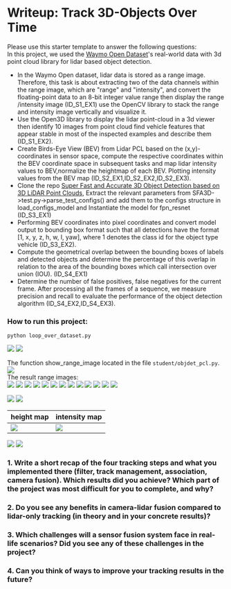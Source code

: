 # Writeup: Track 3D-Objects Over Time
[image1]: ./img/ID_S1_EX1.png
[image2]: ./img/S1_EX1Settings.png
[image3]: ./img/code1.png
[image4]: ./img/S1_EX1s.png
[image5]: ./img/ID_S1_EX2setting.png
[image6]: ./img/S1_EX1s2.png
[image7]: ./img/S1_EX1s3.png
[image8]: ./img/ID_s4Settings.png
[image9]: ./img/ID_S3Setting.png
[image10]: ./img/ID_S2setting.png
[image11]: ./img/show_pcl.png
[image12]: ./img/ID_S1_EX2.png
[image13]: ./img/Open3D3.png
[image14]: ./img/Open3D1.png
[image15]: ./img/Open3D4.png
[image16]: ./img/bevFromPCL.png
[image17]: ./img/ID_S2_EX1.png
[image18]: ./img/bev_from_pcl.png
[image19]: ./img/height.png
[image20]: ./img/intensity.png
[image21]: ./img/intensityBEV.png
[image22]: ./img/heightBEV.png

Please use this starter template to answer the following questions:  
In this project, we used the [Waymo Open Dataset](https://waymo.com/open/terms)'s real-world data with 3d point cloud library for lidar based object detection.  
- In the Waymo Open dataset, lidar data is stored as a range image. Therefore, this task is about extracting two of the data channels within the range image, which are "range" and "intensity", and convert the floating-point data to an 8-bit integer value range then display the range /intensity image (ID_S1_EX1) use the OpenCV library to stack the range and intensity image vertically and visualize it.
- Use the Open3D library to display the lidar point-cloud in a 3d viewer then identify 10 images from point cloud find vehicle features that appear stable in most of the inspected examples and describe them (ID_S1_EX2).  
- Create Birds-Eye View (BEV) from Lidar PCL based on the (x,y)-coordinates in sensor space, compute the respective coordinates within the BEV coordinate space in subsequent tasks and map lidar intensity values to BEV,normalize the heightmap of each BEV. Plotting intensity values from the BEV map (ID_S2_EX1,ID_S2_EX2,ID_S2_EX3).  
- Clone the repo [Super Fast and Accurate 3D Object Detection based on 3D LiDAR Point Clouds](https://github.com/maudzung/SFA3D), Extract the relevant parameters from SFA3D->test.py->parse_test_configs() and add them to the configs structure in load_configs_model and Instantiate the model for fpn_resnet (ID_S3_EX1)
- Performing BEV coordinates into pixel coordinates and convert model output to bounding box format such that all detections have the format [1, x, y, z, h, w, l, yaw], where 1 denotes the class id for the object type vehicle  (ID_S3_EX2).
- Compute the geometrical overlap between the bounding boxes of labels and detected objects and determine the percentage of this overlap in relation to the area of the bounding boxes which call intersection over union (IOU). (ID_S4_EX1)
- Determine the number of false positives, false negatives for the current frame. After processing all the frames of a sequence, we measure precision and recall to evaluate the performance of the object detection algorithm (ID_S4_EX2,ID_S4_EX3).  
### How to run this project:  

```
python loop_over_dataset.py
```
![][image1]
![][image2]

The function show_range_image located in the file `student/objdet_pcl.py`.
![][image3]  
The result range images:  
![][image4]
![][image6]
![][image7] 
![][image12]
![][image5]
![][image11]
![][image15]
![][image14]
![][image13]
![][image17] 
![][image10] 
![][image16] 
![][image18]

![][image20]
![][image22]  

| height map | intensity map |
| ------------- | ------------- |
| ![][image19]  | ![][image21] |  

![][image9]
![][image8] 
 

### 1. Write a short recap of the four tracking steps and what you implemented there (filter, track management, association, camera fusion). Which results did you achieve? Which part of the project was most difficult for you to complete, and why?


### 2. Do you see any benefits in camera-lidar fusion compared to lidar-only tracking (in theory and in your concrete results)? 


### 3. Which challenges will a sensor fusion system face in real-life scenarios? Did you see any of these challenges in the project?


### 4. Can you think of ways to improve your tracking results in the future?

